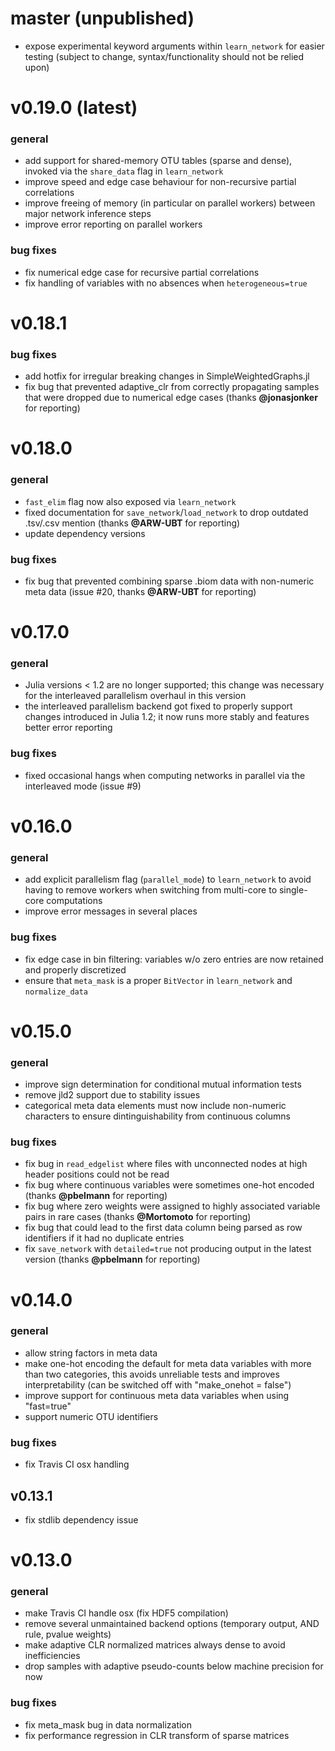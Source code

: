 # master (unpublished)

- expose experimental keyword arguments within `learn_network` for easier testing (subject to change, syntax/functionality should not be relied upon)

# v0.19.0 (latest)

### general

- add support for shared-memory OTU tables (sparse and dense), invoked via the `share_data` flag in `learn_network`
- improve speed and edge case behaviour for non-recursive partial correlations
- improve freeing of memory (in particular on parallel workers) between major network inference steps
- improve error reporting on parallel workers

### bug fixes

- fix numerical edge case for recursive partial correlations
- fix handling of variables with no absences when `heterogeneous=true`

# v0.18.1

### bug fixes

- add hotfix for irregular breaking changes in SimpleWeightedGraphs.jl
- fix bug that prevented adaptive_clr from correctly propagating samples that were dropped due to numerical edge cases (thanks **@jonasjonker** for reporting)

# v0.18.0

### general

- `fast_elim` flag now also exposed via `learn_network`
- fixed documentation for `save_network`/`load_network` to drop outdated .tsv/.csv mention (thanks **@ARW-UBT** for reporting)
- update dependency versions

### bug fixes

- fix bug that prevented combining sparse .biom data with non-numeric meta data (issue #20, thanks **@ARW-UBT** for reporting)

# v0.17.0

### general
- Julia versions < 1.2 are no longer supported; this change was necessary for the interleaved parallelism
overhaul in this version
- the interleaved parallelism backend got fixed to properly support changes introduced in Julia 1.2;
it now runs more stably and features better error reporting

### bug fixes
- fixed occasional hangs when computing networks in parallel via the interleaved mode (issue #9)

# v0.16.0

### general
- add explicit parallelism flag (`parallel_mode`) to `learn_network` to avoid having to remove workers when switching from multi-core to single-core computations
- improve error messages in several places

### bug fixes
- fix edge case in bin filtering: variables w/o zero entries are now retained and properly discretized
- ensure that `meta_mask` is a proper `BitVector` in `learn_network` and `normalize_data`

# v0.15.0

### general
- improve sign determination for conditional mutual information tests
- remove jld2 support due to stability issues
- categorical meta data elements must now include non-numeric characters to ensure
dintinguishability from continuous columns

### bug fixes
- fix bug in `read_edgelist` where files with unconnected nodes at high
header positions could not be read
- fix bug where continuous variables were sometimes one-hot encoded (thanks **@pbelmann** for reporting)
- fix bug where zero weights were assigned to highly associated variable pairs in rare cases (thanks **@Mortomoto** for reporting)
- fix bug that could lead to the first data column being parsed as row identifiers if it had no duplicate entries
- fix `save_network` with `detailed=true` not producing output in the latest version (thanks **@pbelmann** for reporting)

# v0.14.0

### general
- allow string factors in meta data
- make one-hot encoding the default for meta data variables with more than two
categories, this avoids unreliable tests and improves interpretability (can be switched off with "make_onehot = false")
- improve support for continuous meta data variables when using "fast=true"
- support numeric OTU identifiers

### bug fixes
- fix Travis CI osx handling

## v0.13.1
- fix stdlib dependency issue

# v0.13.0

### general
- make Travis CI handle osx (fix HDF5 compilation)
- remove several unmaintained backend options (temporary output, AND rule, pvalue weights)
- make adaptive CLR normalized matrices always dense to avoid inefficiencies
- drop samples with adaptive pseudo-counts below machine precision for now

### bug fixes
- fix meta_mask bug in data normalization
- fix performance regression in CLR transform of sparse matrices
